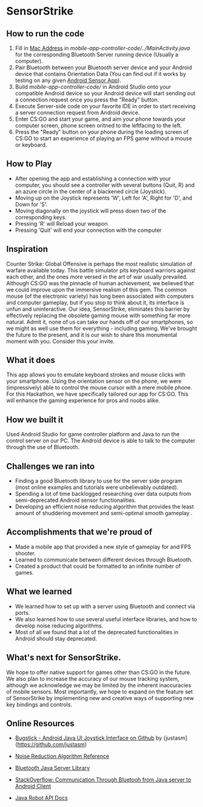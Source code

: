 # SensorStrike

## How to run the code
1. Fill in [Mac Address](https://kb.netgear.com/1005/How-to-find-a-MAC-address) in *mobile-app-controller-code/../MainActivity.java* for the corresponding Bluetooth Server running device (Usually a computer).
2. Pair Bluetooth between your Bluetooth server device and your Android device that contains Orientation Data (You can find out if it works by testing on any  given [Android Sensor App](https://play.google.com/store/search?q=sensor%20apps%20for%20android&c=apps&hl=en)).
3. Build *mobile-app-controller-code/* in Android Studio onto your compatible Android device so your Android device will start sending out a connection request once you press the "Ready" button.
4. Execute Server-side code on your favorite IDE in order to start receiving a server connection request from Android device.
5. Enter CS:GO and start your game, and aim your phone towards your computer screen, phone screen oritned to the leftfacing to the left.
6. Press the "Ready" button on your phone during the loading screen of CS:GO to start an experience of playing an FPS game without a mouse or keyboard.

## How to Play
- After opening the app and establishing a connection with your computer, you should see a controller with several buttons (Quit, R) and an azure circle in the center of a blackened circle (Joystick).
- Moving up on the Joystick represents 'W', Left for 'A', Right for 'D', and Down for 'S'.
- Moving diagonally on the joystick will press down two of the corresponding keys.
- Pressing 'R' will Reload your weapon
- Pressing 'Quit' will end your connection with the computer

## Inspiration
Counter Strike: Global Offensive is perhaps the most realistic simulation of warfare available today. This battle simulator pits keyboard warriors against each other, and the ones more versed in the art of war usually prevailed. Although CS:GO was the pinnacle of human achievement, we believed that we could improve upon the immersive realism of this gem. The common mouse (of the electronic variety) has long been associated with computers and computer gameplay, but if you stop to think about it, its interface is unfun and uninteractive. Our idea, SensorStrike, eliminates this barrier by effectively replacing the obsolete gaming mouse with something far more natural. Admit it, none of us can take our hands off of our smartphones, so we might as well use them for everything - including gaming. We've brought the future to the present, and it is our wish to share this monumental moment with you. Consider this your invite.

## What it does
This app allows you to emulate keyboard strokes and mouse clicks with your smartphone. Using the orientation sensor on the phone, we were (impressively) able to control the mouse cursor with a mere mobile phone. For this Hackathon, we have specifically tailored our app for CS:GO. This will enhance the gaming experience for pros and noobs alike.

## How we built it
Used Android Studio for game controller platform and Java to run the control server on our PC. The Android device is able to talk to the computer through the use of Bluetooth.

## Challenges we ran into
- Finding a good Bluetooth library to use for the server side program (most online examples and tutorials were unbelievably outdated).
- Spending a lot of time backlogged researching over data outputs from semi-deprecated Android sensor functionalities.
- Developing an efficient noise reducing algorithm that provides the least amount of shuddering movement and semi-optimal smooth gameplay .

## Accomplishments that we're proud of
- Made a mobile app that provided a new style of gameplay for and FPS shooter.
- Learned to communicate between different devices through Bluetooth.
- Created a product that could be formatted to an infinite number of games.

## What we learned
- We learned how to set up with a server using Bluetooth and connect via ports.
- We also learned how to use several useful interface libraries, and how to develop noise reducing algorithms.
- Most of all we found that a lot of the deprecated functionalities in Android should stay deprecated.

## What's next for SensorStrike.
We hope to offer native support for games other than CS:GO in the future. We also plan to increase the accuracy of our mouse tracking system, although we acknowledge we may be limited by the inherent inaccuracies of mobile sensors. Most importantly, we hope to expand on the feature set of SensorStrike by implementing new and creative ways of supporting new key bindings and controls.

## Online Resources
- [Bugstick - Android Java UI Joystick Interface on Github](https://github.com/justasm/Bugstick) by {justasm](https://github.com/justasm)

- [Noise Reduction Algorithm Reference](https://terpconnect.umd.edu/~toh/spectrum/Smoothing.html)

- [Bluetooth Java Server Library](http://snapshot.bluecove.org/distribution/download/2.1.1-SNAPSHOT/2.1.1-SNAPSHOT.62/)

- [StackOverflow: Communication Through Bluetooh from Java server to Android Client](http://stackoverflow.com/questions/10929767/send-text-through-bluetooth-from-java-server-to-android-client?rq=1)

- [Java Robot API Docs](https://docs.oracle.com/javase/7/docs/api/java/awt/Robot.html)

